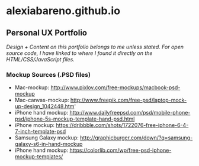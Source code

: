 # alexiabareno.github.io
## Personal UX Portfolio
*Design + Content on this portfolio belongs to me unless stated. For open source code, I have linked to where I found it directly on
the HTML/CSS/JavaScript files.*

### Mockup Sources (.PSD files)
* Mac-mockup: http://www.pixlov.com/free-mockups/macbook-psd-mockup
* Mac-canvas-mockup: http://www.freepik.com/free-psd/laptop-mock-up-design_1042448.htm'
* iPhone hand mockup: http://www.dailyfreepsd.com/psd/mobile-phone-psd/iphone-5s-mockup-template-hand-psd.html
* iPhone mockup: https://dribbble.com/shots/1722076-free-iphone-6-4-7-inch-template-psd
* Samsung Galaxy mockup: http://graphicburger.com/down/?q=samsung-galaxy-s6-in-hand-mockup
* iPhone hand mockup: https://colorlib.com/wp/free-psd-iphone-mockup-templates/
